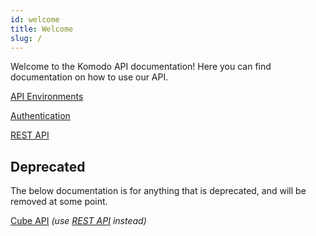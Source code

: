 ```yaml
---
id: welcome
title: Welcome
slug: /
---
```


Welcome to the Komodo API documentation! Here you can find documentation on how to use our API.

[API Environments](./environments.md)

[Authentication](./auth.mdx)

[REST API](./rest.md)

## Deprecated

The below documentation is for anything that is deprecated, and will be removed at some point.

[Cube API](./cube.md) _*(use [REST API]('./rest.md) instead)*_
